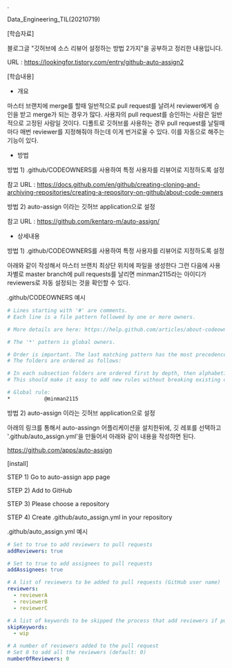 .

Data_Engineering_TIL(20210719)

[학습자료]

블로그글 "깃허브에 소스 리뷰어 설정하는 방법 2가지"을 공부하고 정리한 내용입니다.

URL : https://lookingfor.tistory.com/entry/github-auto-assign2


[학습내용]


- 개요

마스터 브랜치에 merge를 할때 일반적으로 pull request를 날려서 reviewer에게 승인을 받고 merge가 되는 경우가 많다. 사용자의 pull request를 승인하는 사람은 일반적으로 고정된 사람일 것이다. 디폴트로 깃허브를 사용하는 경우 pull request를 날릴때마다 매번 reviewer를 지정해줘야 하는데 이게 번거로울 수 있다. 이를 자동으로 해주는 기능이 있다.


- 방법 

방법 1) .github/CODEOWNERS를 사용하여 특정 사용자를 리뷰어로 지정하도록 설정

참고 URL : https://docs.github.com/en/github/creating-cloning-and-archiving-repositories/creating-a-repository-on-github/about-code-owners

방법 2)  auto-assign 이라는 깃허브 application으로 설정

참고 URL : https://github.com/kentaro-m/auto-assign/

- 상세내용

방법 1) .github/CODEOWNERS를 사용하여 특정 사용자를 리뷰어로 지정하도록 설정

아래와 같이 작성해서 마스터 브랜치 최상단 위치에 파일을 생성한다 그런 다음에 사용자별로 master branch에 pull requests를 날리면 minman2115라는 아이디가 reviewers로 자동 설정되는 것을 확인할 수 있다.

.github/CODEOWNERS 예시


```bash
# Lines starting with '#' are comments.
# Each line is a file pattern followed by one or more owners.

# More details are here: https://help.github.com/articles/about-codeowners/

# The '*' pattern is global owners.

# Order is important. The last matching pattern has the most precedence.
# The folders are ordered as follows:

# In each subsection folders are ordered first by depth, then alphabetically.
# This should make it easy to add new rules without breaking existing ones.

# Global rule:
*           @minman2115
```

방법 2)  auto-assign 이라는 깃허브 application으로 설정

아래의 링크를 통해서 auto-assingn 어플리케이션을 설치한뒤에, 깃 레포를 선택하고 '.github/auto_assign.yml'을 만들어서 아래와 같이 내용을 작성하면 된다.

https://github.com/apps/auto-assign

[install]

STEP 1) Go to auto-assign app page

STEP 2) Add to GitHub

STEP 3) Please choose a repository

STEP 4) Create .github/auto_assign.yml in your repository

.github/auto_assign.yml 예시


```yml
# Set to true to add reviewers to pull requests
addReviewers: true

# Set to true to add assignees to pull requests
addAssignees: true

# A list of reviewers to be added to pull requests (GitHub user name)
reviewers: 
  - reviewerA
  - reviewerB
  - reviewerC

# A list of keywords to be skipped the process that add reviewers if pull requests include it 
skipKeywords:
  - wip

# A number of reviewers added to the pull request
# Set 0 to add all the reviewers (default: 0)
numberOfReviewers: 0
```
